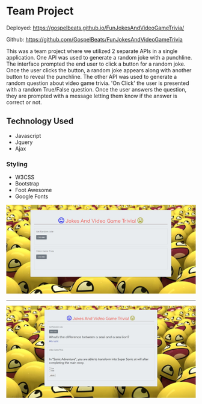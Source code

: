 # Team Project

Deployed: https://gospelbeats.github.io/FunJokesAndVideoGameTrivia/

Github: https://github.com/GospelBeats/FunJokesAndVideoGameTrivia

This was a team project where we utilized 2 separate APIs in a single application. One API was used to generate a random joke with a punchline. The interface prompted the end user to click a button for a random joke. Once the user clicks the button, a random joke appears along with another button to reveal the punchline. The other API was used to generate a random question about video game trivia. 'On Click' the user is presented with a random True/False question. Once the user answers the question, they are prompted with a message letting them know if the answer is correct or not.

## Technology Used

- Javascript
- Jquery
- Ajax

### Styling

- W3CSS
- Bootstrap
- Foot Awesome
- Google Fonts


![APP Sreenshot](https://github.com/GospelBeats/FunJokesAndVideoGameTrivia/blob/master/jokes.JPG)

-------------------------------------------------------------------------------------------------

![APP Sreenshot](https://github.com/GospelBeats/FunJokesAndVideoGameTrivia/blob/master/jokes2.JPG)


